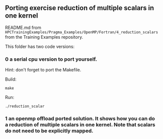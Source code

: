 
## Porting exercise reduction of multiple scalars in one kernel

README.md from `HPCTrainingExamples/Pragma_Examples/OpenMP/Fortran/4_reduction_scalars` from the Training Examples repository.

This folder has two code versions:

### 0 a serial cpu version to port yourself. 

Hint: don't forget to port the Makefile.

Build:
```
make
````
Run:
```
./reduction_scalar
```

### 1 an openmp offload ported solution. It shows how you can do a reduction of multiple scalars in one kernel. Note that scalars do not need to be explicitly mapped.
